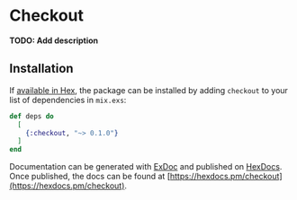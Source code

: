 # Checkout

**TODO: Add description**

## Installation

If [available in Hex](https://hex.pm/docs/publish), the package can be installed
by adding `checkout` to your list of dependencies in `mix.exs`:

```elixir
def deps do
  [
    {:checkout, "~> 0.1.0"}
  ]
end
```

Documentation can be generated with [ExDoc](https://github.com/elixir-lang/ex_doc)
and published on [HexDocs](https://hexdocs.pm). Once published, the docs can
be found at [https://hexdocs.pm/checkout](https://hexdocs.pm/checkout).

